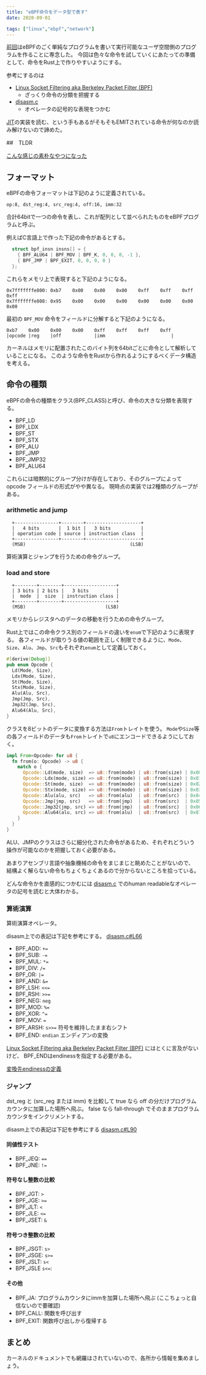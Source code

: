 ```yaml
---
title: "eBPF命令をデータ型で表す"
date: 2020-09-01

tags: ["linux","ebpf","network"]
---
```


[前回]はeBPFのごく単純なプログラムを書いて実行可能なユーザ空間側のプログラムを作ることに専念した。
今回は色々な命令を試していくにあたっての準備として、命令をRust上で作りやすいようにする。

参考にするのは
* [Linux Socket Filtering aka Berkeley Packet Filter (BPF)]
    + ざっくり命令の分類を把握する
* [disasm.c]
    + オペレータの記号的な表現をつかむ

[JIT]の実装を読む、という手もあるがそもそもEMITされている命令が何なのか読み解けないので諦めた。

##　TLDR

[こんな感じの素朴なやつになった](https://github.com/utky/rbc/blob/ffe9ad1/src/asm/mod.rs)

## フォーマット

eBPFの命令フォーマットは下記のように定義されている。

```
op:8, dst_reg:4, src_reg:4, off:16, imm:32
```

合計64bitで一つの命令を表し、これが配列として並べられたものをeBPFプログラムと呼ぶ。

例えばC言語上で作った下記の命令があるとする。

```c
  struct bpf_insn insns[] = {
    { BPF_ALU64 | BPF_MOV | BPF_K, 0, 0, 0, -1 },
    { BPF_JMP | BPF_EXIT, 0, 0, 0, 0 }
  };
```
これらをメモリ上で表現すると下記のようになる。
```
0x7fffffffe800: 0xb7    0x00    0x00    0x00    0xff    0xff    0xff    0xff
0x7fffffffe808: 0x95    0x00    0x00    0x00    0x00    0x00    0x00    0x00
```

最初の `BPF_MOV` 命令をフィールドに分解すると下記のようになる。
```
0xb7    0x00    0x00    0x00    0xff    0xff    0xff    0xff
|opcode |reg    |off            |imm                        |
```

カーネルはメモリに配置されたこのバイト列を64bitごとに命令として解析していることになる。
このような命令をRustから作れるようにするべくデータ構造を考える。

## 命令の種類

eBPFの命令の種類をクラス(BPF_CLASS)と呼び、命令の大きな分類を表現する。

* BPF_LD
* BPF_LDX
* BPF_ST
* BPF_STX
* BPF_ALU
* BPF_JMP
* BPF_JMP32
* BPF_ALU64

これらには暗黙的にグループ分けが存在しており、そのグループによって opcode フィールドの形式がやや異なる。
現時点の実装では2種類のグループがある。

### arithmetic and jump
```
  +----------------+--------+--------------------+
  |   4 bits       |  1 bit |   3 bits           |
  | operation code | source | instruction class  |
  +----------------+--------+--------------------+
  (MSB)                                      (LSB)
```
算術演算とジャンプを行うための命令グループ。

### load and store
```
  +--------+--------+-------------------+
  | 3 bits | 2 bits |   3 bits          |
  |  mode  |  size  | instruction class |
  +--------+--------+-------------------+
  (MSB)                             (LSB)
```
メモリからレジスタへのデータの移動を行うための命令グループ。

Rust上ではこの命令クラス別のフィールドの違いを`enum`で下記のように表現する。
各フィールドが取りうる値の範囲を正しく制限できるように、`Mode`、`Size`、`Alu`、`Jmp`、`Src`もそれぞれ`enum`として定義しておく。
```rust
#[derive(Debug)]
pub enum Opcode {
  Ld(Mode, Size),
  Ldx(Mode, Size),
  St(Mode, Size),
  Stx(Mode, Size),
  Alu(Alu, Src),
  Jmp(Jmp, Src),
  Jmp32(Jmp, Src),
  Alu64(Alu, Src),
}
```
クラスを8ビットのデータに変換する方法は`From`トレイトを使う。
`Mode`や`Size`等の各フィールドのデータも`From`トレイトで`u8`にエンコードできるようにしておく。
```rust
impl From<Opcode> for u8 {
  fn from(o: Opcode) -> u8 {
    match o {
      Opcode::Ld(mode, size)  => u8::from(mode) | u8::from(size) | 0x00,
      Opcode::Ldx(mode, size) => u8::from(mode) | u8::from(size) | 0x01,
      Opcode::St(mode, size)  => u8::from(mode) | u8::from(size) | 0x02,
      Opcode::Stx(mode, size) => u8::from(mode) | u8::from(size) | 0x03,
      Opcode::Alu(alu, src)   => u8::from(alu)  | u8::from(src)  | 0x04,
      Opcode::Jmp(jmp, src)   => u8::from(jmp)  | u8::from(src)  | 0x05,
      Opcode::Jmp32(jmp, src) => u8::from(jmp)  | u8::from(src)  | 0x06,
      Opcode::Alu64(alu, src) => u8::from(alu)  | u8::from(src)  | 0x07,
    }
  }
}
```

ALU、JMPのクラスはさらに細分化された命令があるため、それぞれどういう操作が可能なのかを把握しておく必要がある。

あまりアセンブリ言語や抽象機械の命令をまじまじと眺めたことがないので、
結構よく解らない命令もちょくちょくあるので分からないところを拾っている。

どんな命令かを直感的につかむには [disasm.c] でのhuman readableなオペレータの記号を読むと大体わかる。

### 算術演算

算術演算オペレータ。

disasm上での表記は下記を参考にする。
[disasm.c#L66](https://elixir.bootlin.com/linux/v5.7.7/source/kernel/bpf/disasm.c#L66)

* BPF_ADD: `+=`
* BPF_SUB: `-=`
* BPF_MUL: `*=`
* BPF_DIV: `/=`
* BPF_OR: `|=`
* BPF_AND: `&=`
* BPF_LSH: `<<=`
* BPF_RSH: `>>=`
* BPF_NEG: `neg`
* BPF_MOD: `%=`
* BPF_XOR: `^=`
* BPF_MOV: `=`
* BPF_ARSH: `s>>=` 符号を維持したまま右シフト
* BPF_END: `endian` エンディアンの変換

[Linux Socket Filtering aka Berkeley Packet Filter (BPF)] にはとくに言及がないけど、
BPF_ENDはendinessを指定する必要がある。

[変換先endinessの定義](https://elixir.bootlin.com/linux/v5.7.7/source/include/uapi/linux/bpf.h#L32)

### ジャンプ

dst_reg と (src_reg または imm) を比較して true なら off の分だけプログラムカウンタに加算した場所へ飛ぶ。
false なら fall-through でそのままプログラムカウンタをインクリメントする。

disasm上での表記は下記を参考にする
[disasm.c#L90](https://elixir.bootlin.com/linux/v5.7.7/source/kernel/bpf/disasm.c#L90)

#### 同値性テスト

* BPF_JEQ: `==`
* BPF_JNE: `!=`

#### 符号なし整数の比較

* BPF_JGT: `>`
* BPF_JGE: `>=`
* BPF_JLT: `<`
* BPF_JLE: `<=`
* BPF_JSET: `&`

#### 符号つき整数の比較

* BPF_JSGT: `s>`
* BPF_JSGE: `s>=`
* BPF_JSLT: `s<`
* BPF_JSLE `s<=`:

#### その他

* BPF_JA: プログラムカウンタにimmを加算した場所へ飛ぶ (ここちょっと自信ないので要確認)
* BPF_CALL: 関数を呼び出す
* BPF_EXIT: 関数呼び出しから復帰する

## まとめ

カーネルのドキュメントでも網羅はされていないので、各所から情報を集めましょう。

[前回]: /posts/note/run-ebpf-socket-filter/
[Linux Socket Filtering aka Berkeley Packet Filter (BPF)]: https://www.kernel.org/doc/Documentation/networking/filter.txt
[JIT]: https://elixir.bootlin.com/linux/v5.7.7/source/arch/x86/net/bpf_jit_comp.c
[disasm.c]: https://elixir.bootlin.com/linux/v5.7.7/source/kernel/bpf/disasm.c

